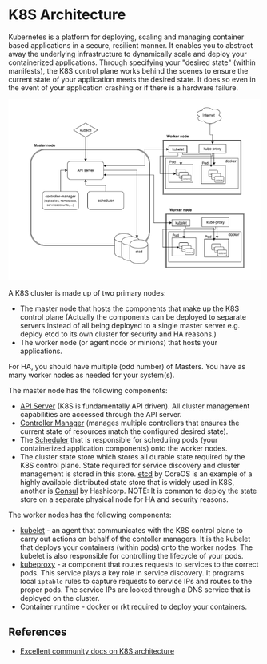 # K8S Architecture #

Kubernetes is a platform for deploying, scaling and managing container based applications in a secure, resilient manner.  It enables you to abstract away the underlying infrastructure to dynamically scale and deploy your containerized applications. Through specifying your "desired state" (within manifests), the K8S control plane works behind the scenes to ensure the current state of your application meets the desired state.  It does so even in the event of your application crashing or if there is a hardware failure. 

![K8S Architecture](./images/k8s-architecture.png "K8S Architecture")

A K8S cluster is made up of two primary nodes:
- The master node that hosts the components that make up the K8S control plane (Actually the components can be deployed to separate servers instead of all being deployed to a single master server e.g. deploy etcd to its own cluster for security and HA reasons.)
- The worker node (or agent node or minions) that hosts your applications.

For HA, you should have multiple (odd number) of Masters.  You have as many worker nodes as needed for your system(s).

The master node has the following components:

* [API Server](https://kubernetes.io/docs/reference/generated/kube-apiserver/) (K8S is fundamentally API driven).  All cluster management capabilities are accessed through the API server.
* [Controller Manager](https://kubernetes.io/docs/reference/generated/kube-controller-manager/) (manages multiple controllers that ensures the current state of resources match the configured desired state).
* The [Scheduler](https://kubernetes.io/docs/reference/generated/kube-scheduler/)  that is responsible for scheduling pods (your containerized application components) onto the worker nodes.
* The cluster state store which stores all durable state required by the K8S control plane.  State required for service discovery and cluster management is stored in this store. [etcd](https://coreos.com/etcd/) by CoreOS is an example of a highly available distributed state store that is widely used in K8S, another is [Consul](https://www.consul.io/) by Hashicorp.  NOTE: It is common to deploy the state store on a separate physical node for HA and security reasons. 

The worker nodes has the following components:

* [kubelet](https://kubernetes.io/docs/reference/generated/kubelet/) - an agent that communicates with the K8S control plane to carry out actions on behalf of the contoller managers.  It is the kubelet that deploys your containers (within pods) onto the worker nodes.  The kubelet is also responsible for controlling the lifecycle of your pods.
* [kubeproxy](https://kubernetes.io/docs/reference/generated/kube-proxy/) - a component that routes requests to services to the correct pods. This service plays a key role in service discovery.  It programs local ```iptable``` rules to capture requests to service IPs and routes to the proper pods.  The service IPs are looked through a DNS service that is deployed on the cluster. 
* Container runtime - docker or rkt required to deploy your containers.

## References ##

* [Excellent community docs on K8S architecture](https://github.com/kubernetes/community/blob/master/contributors/design-proposals/architecture/architecture.md)